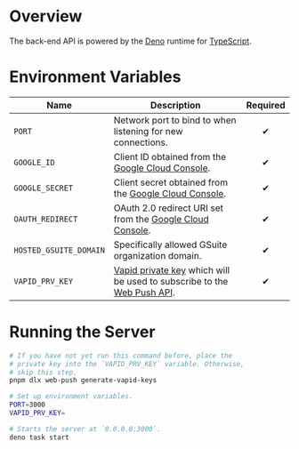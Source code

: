 # Overview

The back-end API is powered by the [Deno] runtime for [TypeScript].

[Deno]: https://deno.land/
[TypeScript]: https://www.typescriptlang.org/

# Environment Variables

**Name** | **Description** | **Required**
-------- | --------------- | :----------:
`PORT` | Network port to bind to when listening for new connections. | &#x2714;
`GOOGLE_ID` | Client ID obtained from the [Google Cloud Console]. | &#x2714;
`GOOGLE_SECRET` | Client secret obtained from the [Google Cloud Console]. | &#x2714;
`OAUTH_REDIRECT` | OAuth 2.0 redirect URI set from the [Google Cloud Console]. | &#x2714;
`HOSTED_GSUITE_DOMAIN` | Specifically allowed GSuite organization domain. | &#x2714;
`VAPID_PRV_KEY` | [Vapid private key][vapid] which will be used to subscribe to the [Web Push API]. | &#x2714;

[vapid]: https://blog.mozilla.org/services/2016/08/23/sending-vapid-identified-webpush-notifications-via-mozillas-push-service/
[Web Push API]: https://developer.mozilla.org/en-US/docs/Web/API/Push_API
[Google Cloud Console]: https://console.cloud.google.com/

# Running the Server

```bash
# If you have not yet run this command before, place the
# private key into the `VAPID_PRV_KEY` variable. Otherwise,
# skip this step.
pnpm dlx web-push generate-vapid-keys

# Set up environment variables.
PORT=3000
VAPID_PRV_KEY=

# Starts the server at `0.0.0.0:3000`.
deno task start
```
